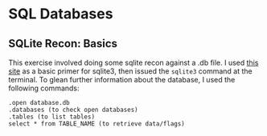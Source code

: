 # SQL Databases

## SQLite Recon: Basics
This exercise involved doing some sqlite recon against a .db file.  I used [this site](https://www.sqlitetutorial.net/sqlite-commands/) as a basic primer for sqlite3, then issued the `sqlite3` command at the terminal.  To glean further information about the database, I used the following commands:

````
.open database.db
.databases (to check open databases)
.tables (to list tables)
select * from TABLE_NAME (to retrieve data/flags)
````
